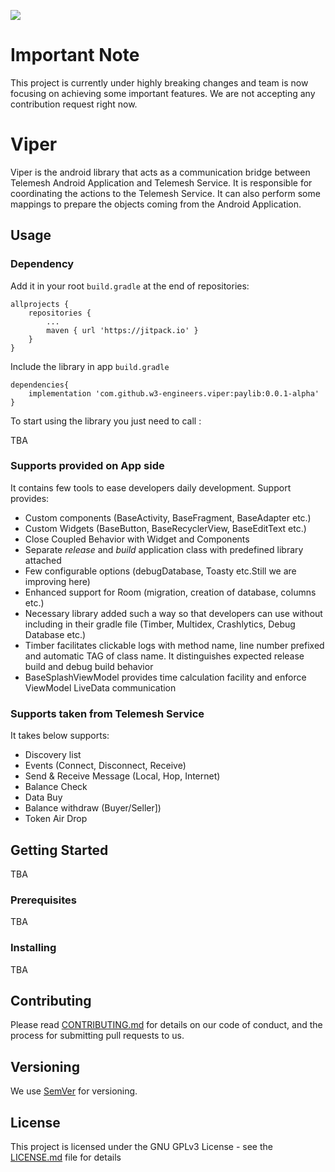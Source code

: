 [![](https://jitpack.io/v/w3-engineers/viper.svg)](https://jitpack.io/#w3-engineers/viper)


# Important Note

This project is currently under highly breaking changes and team is now focusing on achieving some important features.
We are not accepting any contribution request right now.

# Viper

Viper is the android library that acts as a communication bridge between Telemesh Android Application and Telemesh Service.
It is responsible for coordinating the actions to the Telemesh Service. 
It can also perform some mappings to prepare the objects coming from the Android Application.

## Usage

### Dependency

Add it in your root `build.gradle` at the end of repositories:

    allprojects {
		repositories {
			...
			maven { url 'https://jitpack.io' }
		}
	}

Include the library in app `build.gradle`

    dependencies{
        implementation 'com.github.w3-engineers.viper:paylib:0.0.1-alpha'
    }

To start using the library you just need to call :

TBA

### Supports provided on App side 
It contains few tools to ease developers daily development. Support provides:

* Custom components (BaseActivity, BaseFragment, BaseAdapter etc.)
* Custom Widgets (BaseButton, BaseRecyclerView, BaseEditText etc.)
* Close Coupled Behavior with Widget and Components
* Separate *release* and *build* application class with predefined library attached
* Few configurable options (debugDatabase, Toasty etc.Still we are improving here)
* Enhanced support for Room (migration, creation of database, columns etc.)
* Necessary library added such a way so that developers can use
without including in their gradle file (Timber, Multidex, Crashlytics, Debug Database etc.)
* Timber facilitates clickable logs with method name, line number prefixed
and automatic TAG of class name. It distinguishes expected release build
and debug build behavior
* BaseSplashViewModel provides time calculation facility and enforce ViewModel 
LiveData communication

### Supports taken from Telemesh Service 
It takes below supports:

* Discovery list​
* Events (Connect, Disconnect, Receive)​​
* Send & Receive Message (Local, Hop, Internet)
* Balance Check​
* Data Buy​
* Balance withdraw (Buyer/Seller])
* Token Air Drop​​



## Getting Started
TBA


### Prerequisites
TBA


### Installing

TBA



## Contributing

Please read [CONTRIBUTING.md](https://github.com/w3-engineers/viper/blob/master/CONTRIBUTING.md) for details on our code of conduct, and the process for submitting pull requests to us.

## Versioning

We use [SemVer](http://semver.org/) for versioning.

## License

This project is licensed under the GNU GPLv3 License - see the [LICENSE.md](https://github.com/w3-engineers/viper/blob/master/LICENSE) file for details

